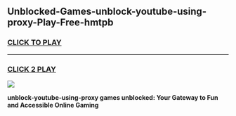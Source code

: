 
## Unblocked-Games-unblock-youtube-using-proxy-Play-Free-hmtpb
<h3>
<a href="https://premium76.site?title=unblock-youtube-using-proxy&ref=10A">CLICK TO PLAY</a></h3>
<hr>

<h3>
<a href="https://premium76.site?title=unblock-youtube-using-proxy&ref=10A">CLICK 2 PLAY</a>
  
</h3>

<a href="https://premium76.site?title=unblock-youtube-using-proxy&ref=10A"><img src="https://clearcache.store/games.png"></a>


**unblock-youtube-using-proxy games unblocked: Your Gateway to Fun and Accessible Online Gaming**
